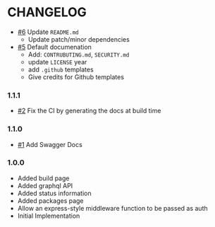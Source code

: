 # CHANGELOG

- [#6] Update `README.md`
  - Update patch/minor dependencies
- [#5] Default documenation
  - Add: `CONTRUBUTING.md`, `SECURITY.md`
  - update `LICENSE` year
  - add `.github` templates
  - Give credits for Github templates

### 1.1.1

- [#2] Fix the CI by generating the docs at build time

### 1.1.0

- [#1] Add Swagger Docs

### 1.0.0

- Added build page
- Added graphql API
- Added status information
- Added packages page
- Allow an express-style middleware function to be passed as auth
- Initial Implementation

[#1]: https://github.com/godaddy/warehouse.ai-ui/pull/1
[#2]: https://github.com/godaddy/warehouse.ai-ui/pull/2
[#5]: https://github.com/godaddy/warehouse.ai-ui/pull/5
[#6]: https://github.com/godaddy/warehouse.ai-ui/pull/6
